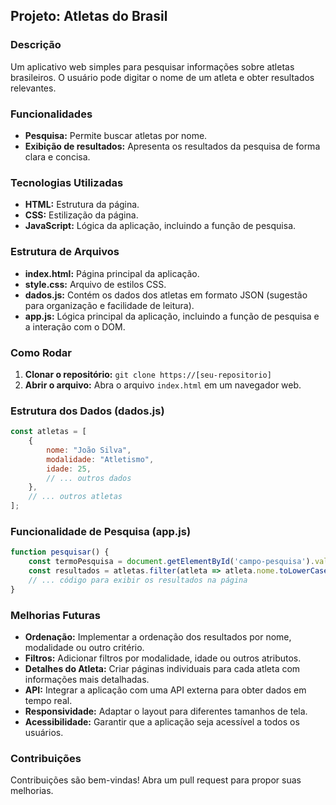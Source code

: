 
## Projeto: Atletas do Brasil

### Descrição
Um aplicativo web simples para pesquisar informações sobre atletas brasileiros. O usuário pode digitar o nome de um atleta e obter resultados relevantes.

### Funcionalidades
* **Pesquisa:** Permite buscar atletas por nome.
* **Exibição de resultados:** Apresenta os resultados da pesquisa de forma clara e concisa.

### Tecnologias Utilizadas
* **HTML:** Estrutura da página.
* **CSS:** Estilização da página.
* **JavaScript:** Lógica da aplicação, incluindo a função de pesquisa.

### Estrutura de Arquivos
* **index.html:** Página principal da aplicação.
* **style.css:** Arquivo de estilos CSS.
* **dados.js:** Contém os dados dos atletas em formato JSON (sugestão para organização e facilidade de leitura).
* **app.js:** Lógica principal da aplicação, incluindo a função de pesquisa e a interação com o DOM.

### Como Rodar
1. **Clonar o repositório:** `git clone https://[seu-repositorio]`
2. **Abrir o arquivo:** Abra o arquivo `index.html` em um navegador web.

### Estrutura dos Dados (dados.js)
```javascript
const atletas = [
    {
        nome: "João Silva",
        modalidade: "Atletismo",
        idade: 25,
        // ... outros dados
    },
    // ... outros atletas
];
```

### Funcionalidade de Pesquisa (app.js)
```javascript
function pesquisar() {
    const termoPesquisa = document.getElementById('campo-pesquisa').value.toLowerCase();
    const resultados = atletas.filter(atleta => atleta.nome.toLowerCase().includes(termoPesquisa));
    // ... código para exibir os resultados na página
}
```

### Melhorias Futuras
* **Ordenação:** Implementar a ordenação dos resultados por nome, modalidade ou outro critério.
* **Filtros:** Adicionar filtros por modalidade, idade ou outros atributos.
* **Detalhes do Atleta:** Criar páginas individuais para cada atleta com informações mais detalhadas.
* **API:** Integrar a aplicação com uma API externa para obter dados em tempo real.
* **Responsividade:** Adaptar o layout para diferentes tamanhos de tela.
* **Acessibilidade:** Garantir que a aplicação seja acessível a todos os usuários.

### Contribuições
Contribuições são bem-vindas! Abra um pull request para propor suas melhorias.












